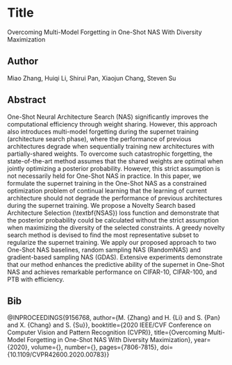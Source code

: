 # Title
Overcoming Multi-Model Forgetting in One-Shot NAS With Diversity Maximization

## Author
Miao Zhang, Huiqi Li, Shirui Pan, Xiaojun Chang, Steven Su

## Abstract
One-Shot Neural Architecture Search (NAS) significantly improves the computational efficiency through weight sharing. However, this approach also introduces multi-model forgetting during the supernet training (architecture search phase), where the performance of previous architectures degrade when sequentially training new architectures with partially-shared weights. To overcome such catastrophic forgetting, the state-of-the-art method assumes that the shared weights are optimal when jointly optimizing a posterior probability. However, this strict assumption is not necessarily held for One-Shot NAS in practice. In this paper, we formulate the supernet training in the One-Shot NAS as a constrained optimization problem of continual learning that the learning of current architecture should not degrade the performance of previous architectures during the supernet training. We propose a Novelty Search based Architecture Selection (\textbf{NSAS}) loss function and demonstrate that the posterior probability could be calculated without the strict assumption when maximizing the diversity of the selected constraints. A greedy novelty search method is devised to find the most representative subset to regularize the supernet training. We apply our proposed approach to two One-Shot NAS baselines, random sampling NAS (RandomNAS) and gradient-based sampling NAS (GDAS). Extensive experiments demonstrate that our method enhances the predictive ability of the supernet in One-Shot NAS and achieves remarkable performance on CIFAR-10, CIFAR-100, and PTB with efficiency.

## Bib
@INPROCEEDINGS{9156768,
  author={M. {Zhang} and H. {Li} and S. {Pan} and X. {Chang} and S. {Su}},
  booktitle={2020 IEEE/CVF Conference on Computer Vision and Pattern Recognition (CVPR)}, 
  title={Overcoming Multi-Model Forgetting in One-Shot NAS With Diversity Maximization}, 
  year={2020},
  volume={},
  number={},
  pages={7806-7815},
  doi={10.1109/CVPR42600.2020.00783}}